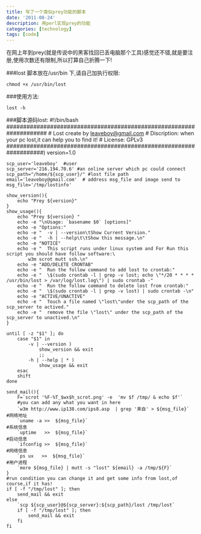 ```yaml
---
title: 写了一个类似prey功能的脚本
date: '2011-08-24'
description: 用perl实现prey的功能
categories: [technology]
tags: [code]
---
```

在网上年到prey(就是传说中的黑客找回已丢电脑那个工具)感觉还不错,就是要注册,使用次数还有限制,所以打算自己折腾一下! 

###lost 脚本放在/usr/bin 下,请自己加执行权限:

    chmod +x /usr/bin/lost
    
###使用方法:

    lost -h

###脚本源码lost:
    #!/bin/bash
    ####################################################################
    # Lost create by leaveboy@gmail.com
    # Discription: when your pc lost,it can help you to find it!
    # License: GPLv3
    ###################################################################)
    version=1.0
     
    scp_user='leaveboy'  #user
    scp_server='216.194.70.6' #an online server which pc could connect
    scp_path="/home/${scp_user}/" #lost file path
    email='leaveboy@gmail.com'  # address msg_file and image send to
    msg_file='/tmp/lostinfo'
     
    show_version(){
        echo "Prey ${version}"
    }
    show_usage(){
        echo "Prey ${version} "
        echo -e "\nUsage: `basename $0` [options]"
        echo -e "Options:"
        echo -e "  -v | --version\tShow Current Version."
        echo -e "  -h | --help\t\tShow this message.\n"
        echo -e "NOTICE"
        echo -e "  This script runs under linux system and For Run this script you should have follow software:\
            w3m scrot mutt ssh.\n"
        echo -e "ADD/DELETE CRONTAB"
        echo -e "  Run the follow command to add lost to crontab:"
        echo -e "  \$(sudo crontab -l | grep -v lost; echo \"*/20 * * * * /usr/bin/lost > /var/log/lost.log\") | sudo crontab -"
        echo -e "  Run the follow command to delete lost from crontab:"
        echo -e "  \$(sudo crontab -l | grep -v lost) | sudo crontab -\n"
        echo -e "ACTIVE/UNACTIVE"
        echo -e "  Touch a file named \"lost\"under the scp_path of the scp_server to actived."
        echo -e "  remove the file \"lost\" under the scp_path of the scp_server to unactived.\n"
    }
     
    until [ -z "$1" ]; do
        case "$1" in
            -v | --version )
                show_version && exit
                ;;
            -h | --help | * )
                show_usage && exit
        esac
        shift
    done
     
    send_mail(){
        F=`scrot '%F-%T_$wx$h_scrot.png' -e  'mv $f /tmp/ & echo $f'`
        #you can add any what you want in here
        `w3m http://www.ip138.com/ips8.asp  | grep '来自' > ${msg_file}`    #网络地址
        `uname -a >>  ${msg_file}`                                          #系统信息
        `uptime   >>  ${msg_file}`                                          #启动信息
        `ifconfig >>  ${msg_file}`                                          #网络信息
        `ps ux   >>  ${msg_file}`                                           #用户进程
        `more ${msg_file} | mutt -s "lost" ${email} -a /tmp/${F}`
    }
    #run condition you can change it and get some info from lost,of course,if it has!
    if [ -f "/tmp/lost" ]; then
        send_mail && exit
    else
        `scp ${scp_user}@${scp_server}:${scp_path}/lost /tmp/lost`
        if [ -f "/tmp/lost" ]; then
            send_mail && exit
        fi
    fi

